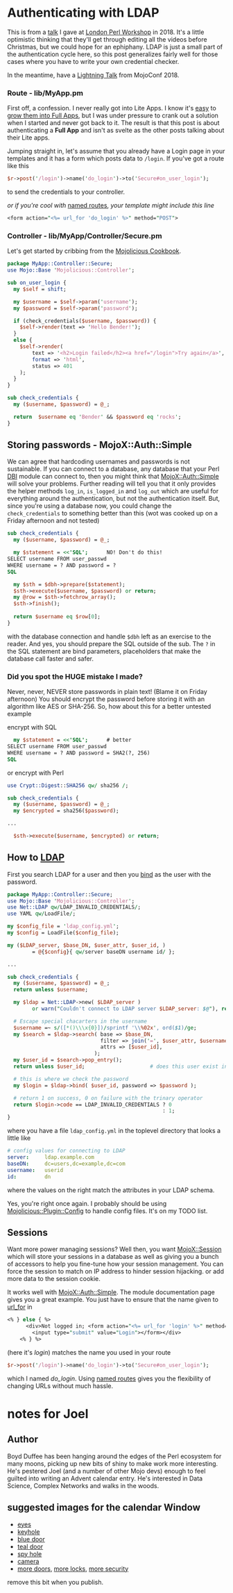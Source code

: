 # Authenticating with LDAP


This is from a
[talk](https://docs.google.com/presentation/d/14ZbARlTj_3mxEf_9Bvbrz0AUYjQdFjIXfYuttb_J7uU)
I gave at
[London Perl Workshop](https://act.yapc.eu/lpw2018)
in 2018.
It's a little optimistic thinking that they'll get through
editing all the videos before Christmas, but we could hope
for an ephiphany.
LDAP is just a small part of the authentication cycle here, so
this post generalizes fairly well for those cases where you have
to write your own credential checker.

In the meantime, have a
[Lightning Talk](https://www.youtube.com/watch?v=t-BEo467pUI)
from MojoConf 2018.

### Route - lib/MyApp.pm

First off, a confession.  I never really got into Lite Apps.
I know it's [easy](https://www.youtube.com/watch?v=ycAXeOKLCGc)
to [grow them into Full Apps](https://mojolicious.org/perldoc/Mojolicious/Guides/Growing),
but I was under pressure to crank out a solution when I started and never got back to it.
The result is that this post is about authenticating a **Full App** and isn't as
svelte as the other posts talking about their Lite apps.

Jumping straight in, let's assume that you already have a Login page
in your templates and it has a form which posts data to `/login`.
If you've got a route like this
```perl
$r->post('/login')->name('do_login')->to('Secure#on_user_login');
```
to send the credentials to your controller.

_or if you're cool with_
[named routes](https://mojolicious.org/perldoc/Mojolicious/Guides/Routing#Named-routes),
_your template might include this line_
```perl
<form action="<%= url_for 'do_login' %>" method="POST">
```

### Controller - lib/MyApp/Controller/Secure.pm

Let's get started by cribbing from the
[Mojolicious Cookbook](https://mojolicious.org/perldoc/Mojolicious/Guides/Cookbook#Basic-authentication1).

```perl
package MyApp::Controller::Secure;
use Mojo::Base 'Mojolicious::Controller';

sub on_user_login {
  my $self = shift;

  my $username = $self->param('username');
  my $password = $self->param('password');

  if (check_credentials($username, $password)) {
    $self->render(text => 'Hello Bender!');
  }
  else {
    $self->render(
        text => '<h2>Login failed</h2><a href="/login">Try again</a>',
        format => 'html',
        status => 401
    );
  }
}

sub check_credentials {
  my ($username, $password) = @_;

  return  $username eq 'Bender' && $password eq 'rocks';
}
```


## Storing passwords - MojoX::Auth::Simple

We can agree that hardcoding usernames and passwords is not sustainable.
If you can connect to a database, any database that your Perl
[DBI](https://metacpan.org/pod/DBI) module can connect to,
then you might think that
[MojoX::Auth::Simple](https://metacpan.org/pod/MojoX::Auth::Simple)
will solve your problems.  Further reading will tell you that it only
provides the helper methods `log_in`, `is_logged_in` and `log_out`
which are useful for everything around the authentication, but not the
authentication itself.  But, since you're using a database now, you
could change the `check_credentials` to something better than this
(wot was cooked up on a Friday afternoon and not tested)
```perl
sub check_credentials {
  my ($username, $password) = @_;

  my $statement = <<'SQL';	    NO! Don't do this!
SELECT username FROM user_passwd
WHERE username = ? AND password = ?
SQL

  my $sth = $dbh->prepare($statement);
  $sth->execute($username, $password) or return;
  my @row = $sth->fetchrow_array();
  $sth->finish();
  
  return $username eq $row[0];
}
```
with the database connection and handle `$dbh` left as an exercise to the reader.
And yes, you should prepare the SQL outside of the sub.
The `?` in the SQL statement are bind parameters, placeholders that make the database call faster and safer.

### Did you spot the HUGE mistake I made?

Never, never, NEVER store passwords in plain text!  (Blame it on Friday afternoon)
You should encrypt the password before storing it with an algorithm like AES or SHA-256.
So, how about this for a better untested example

encrypt with SQL
```perl
  my $statement = <<'SQL';      # better
SELECT username FROM user_passwd
WHERE username = ? AND password = SHA2(?, 256)
SQL
```

or encrypt with Perl
```perl
use Crypt::Digest::SHA256 qw/ sha256 /;

sub check_credentials {
  my ($username, $password) = @_;
  my $encrypted = sha256($password);

...

  $sth->execute($username, $encrypted) or return;
```


## How to [LDAP](https://metacpan.org/pod/Net::LDAP)


First you search LDAP for a user and then you
[bind](https://metacpan.org/pod/Net::LDAP#METHODS)
as the user with the password.

```perl
package MyApp::Controller::Secure;
use Mojo::Base 'Mojolicious::Controller';
use Net::LDAP qw/LDAP_INVALID_CREDENTIALS/;
use YAML qw/LoadFile/;

my $config_file = 'ldap_config.yml';
my $config = LoadFile($config_file);

my ($LDAP_server, $base_DN, $user_attr, $user_id, )
        = @{$config}{ qw/server baseDN username id/ }; 

...

sub check_credentials {
  my ($username, $password) = @_;
  return unless $username;

  my $ldap = Net::LDAP->new( $LDAP_server )
        or warn("Couldn't connect to LDAP server $LDAP_server: $@"), return;

  # Escape special chacarters in the username
  $username =~ s/([*()\\\x{0}])/sprintf '\\%02x', ord($1)/ge;
  my $search = $ldap->search( base => $base_DN,
                              filter => join('=', $user_attr, $username),
                              attrs => [$user_id],
                            );
  my $user_id = $search->pop_entry();
  return unless $user_id;                     # does this user exist in LDAP?

  # this is where we check the password
  my $login = $ldap->bind( $user_id, password => $password );

  # return 1 on success, 0 on failure with the trinary operator
  return $login->code == LDAP_INVALID_CREDENTIALS ? 0
                                                  : 1;
}
```
where you have a file `ldap_config.yml` in the toplevel directory that looks a little like
```yaml
# config values for connecting to LDAP
server: 	ldap.example.com
baseDN: 	dc=users,dc=example,dc=com
username: 	userid
id: 		dn
```
where the values on the right match the attributes in your LDAP schema.

Yes, you're right once again.  I probably should be using
[Mojolicious::Plugin::Config](https://metacpan.org/pod/Mojolicious::Plugin::Config)
to handle config files.  It's on my TODO list.

## Sessions

Want more power managing sessions?  Well then, you want
[MojoX::Session](https://metacpan.org/pod/MojoX::Session)
which will store your sessions in a database as well as giving
you a bunch of accessors to help you fine-tune how your session management.
You can force the session to match on IP address to hinder session hijacking.
or add more data to the session cookie.

It works well with 
[MojoX::Auth::Simple](https://metacpan.org/pod/MojoX::Auth::Simple).
The module documentation page gives you a great example.
You just have to ensure that the name given to
[url_for](https://mojolicious.org/perldoc/Mojolicious/Controller#url_for) in
```perl
<% } else { %>
      <div>Not logged in; <form action="<%= url_for 'login' %>" method="POST">
        <input type="submit" value="Login"></form></div>
    <% } %>
```
(here it's *login*) matches the name you used in your route
```perl
$r->post('/login')->name('do_login')->to('Secure#on_user_login');
```
which I named *do_login*.  Using
[named routes](https://mojolicious.io/blog/2017/12/03/day-3-using-named-routes/)
gives you the flexibility of changing URLs without much hassle.

# notes for Joel

## Author

Boyd Duffee has been hanging around the edges of the Perl ecosystem for many moons,
picking up new bits of shiny to make work more interesting.
He's pestered Joel (and a number of other Mojo devs) enough to feel guilted into 
writing an Advent calendar entry.
He's interested in Data Science, Complex Networks and walks in the woods.

## suggested images for the calendar Window

* [eyes](https://commons.wikimedia.org/wiki/File:Eyes_of_a_child_in_the_letter_hole.jpg)
* [keyhole](https://pixabay.com/en/keyhole-old-lock-door-464232/)
* [blue door](https://unsplash.com/photos/_AMz6-Z8GUI)
* [teal door](https://unsplash.com/photos/XtMICJ6MMJk)
* [spy hole](https://en.wikipedia.org/wiki/File:What%27s_the_password.JPG)
* [camera](https://unsplash.com/photos/IhcSHrZXFs4)
* [more doors](https://unsplash.com/search/photos/door), [more locks](https://unsplash.com/search/photos/lock), [more security](https://unsplash.com/search/photos/security)

remove this bit when you publish.
